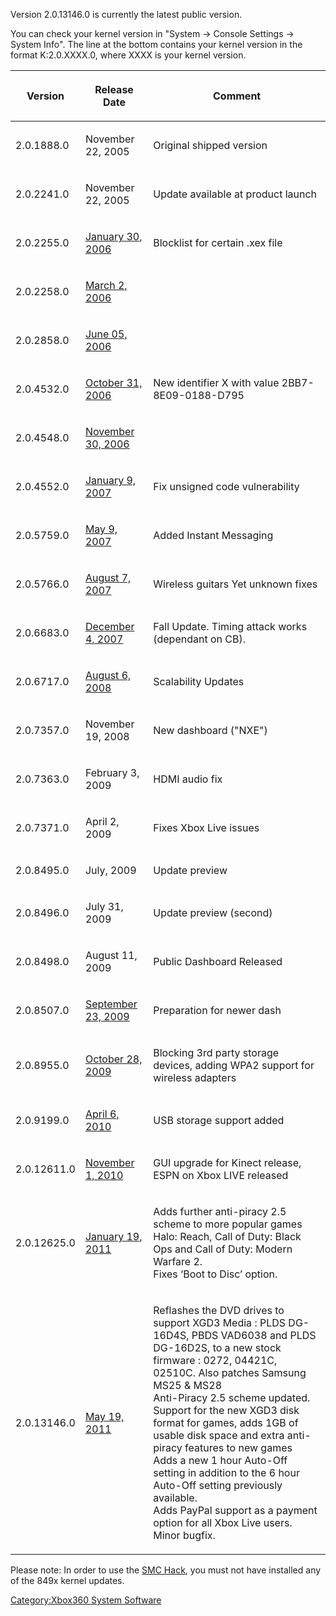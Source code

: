 Version 2.0.13146.0 is currently the latest public version.

You can check your kernel version in "System -\> Console Settings -\>
System Info". The line at the bottom contains your kernel version in the
format K:2.0.XXXX.0, where XXXX is your kernel version.

<table>
<thead>
<tr class="header">
<th><p>Version</p></th>
<th><p>Release Date</p></th>
<th><p>Comment</p></th>
</tr>
</thead>
<tbody>
<tr class="odd">
<td><p>2.0.1888.0</p></td>
<td><p>November 22, 2005</p></td>
<td><p>Original shipped version</p></td>
</tr>
<tr class="even">
<td><p>2.0.2241.0</p></td>
<td><p>November 22, 2005</p></td>
<td><p>Update available at product launch</p></td>
</tr>
<tr class="odd">
<td><p>2.0.2255.0</p></td>
<td><p><a href="https://web.archive.org/web/20090123053325/http://www.xbox.com/en-US/community/news/2006/0130-autoupdate.htm">January 30, 2006</a></p></td>
<td><p>Blocklist for certain .xex file</p></td>
</tr>
<tr class="even">
<td><p>2.0.2258.0</p></td>
<td><p><a href="https://web.archive.org/web/20090114221950/https://www.xbox.com/en-US/community/news/2006/0302-autoupdate.htm">March 2, 2006</a></p></td>
<td></td>
</tr>
<tr class="odd">
<td><p>2.0.2858.0</p></td>
<td><p><a href="https://web.archive.org/web/20090123023903/http://www.xbox.com/en-US/community/news/2006/0605-springrelease-features.htm">June 05, 2006</a></p></td>
<td></td>
</tr>
<tr class="even">
<td><p>2.0.4532.0</p></td>
<td><p><a href="https://web.archive.org/web/20090116101552/http://www.xbox.com/en-US/community/news/2006/1030-novemberupdate-completelist.htm">October 31, 2006</a></p></td>
<td><p>New identifier X with value 2BB7-8E09-0188-D795</p></td>
</tr>
<tr class="odd">
<td><p>2.0.4548.0</p></td>
<td><p><a href="https://web.archive.org/web/20090815175425/http://xbox360.qj.net/Dashboard-Update-The-1080p-fix/pg/49/aid/74661">November 30, 2006</a></p></td>
<td></td>
</tr>
<tr class="even">
<td><p>2.0.4552.0</p></td>
<td><p><a href="http://www.securityfocus.com/archive/1/461489">January 9, 2007</a></p></td>
<td><p>Fix unsigned code vulnerability</p></td>
</tr>
<tr class="odd">
<td><p>2.0.5759.0</p></td>
<td><p><a href="https://web.archive.org/web/20090124144219/http://www.xbox.com/en-US/community/news/2007/0408-im.htm">May 9, 2007</a></p></td>
<td><p>Added Instant Messaging</p></td>
</tr>
<tr class="even">
<td><p>2.0.5766.0</p></td>
<td><p><a href="https://web.archive.org/web/20101129094800/http://majornelson.com/archive/2007/08/07/xbox-360-system-update-august-07.aspx">August 7, 2007</a></p></td>
<td><p>Wireless guitars Yet unknown fixes</p></td>
</tr>
<tr class="odd">
<td><p>2.0.6683.0</p></td>
<td><p><a href="https://web.archive.org/web/20090129234833/http://www.xbox.com/en-US/support/systemupdates/20071204-features.htm">December 4, 2007</a></p></td>
<td><p>Fall Update. Timing attack works (dependant on CB).</p></td>
</tr>
<tr class="even">
<td><p>2.0.6717.0</p></td>
<td><p><a href="https://web.archive.org/web/20101125055409/http://majornelson.com/archive/2008/08/06/xbox-360-system-update-now-available-no-new-features-august-2008.aspx">August 6, 2008</a></p></td>
<td><p>Scalability Updates</p></td>
</tr>
<tr class="odd">
<td><p>2.0.7357.0</p></td>
<td><p>November 19, 2008</p></td>
<td><p>New dashboard (&quot;NXE&quot;)</p></td>
</tr>
<tr class="even">
<td><p>2.0.7363.0</p></td>
<td><p>February 3, 2009</p></td>
<td><p>HDMI audio fix</p></td>
</tr>
<tr class="odd">
<td><p>2.0.7371.0</p></td>
<td><p>April 2, 2009</p></td>
<td><p>Fixes Xbox Live issues</p></td>
</tr>
<tr class="even">
<td><p>2.0.8495.0</p></td>
<td><p>July, 2009</p></td>
<td><p>Update preview</p></td>
</tr>
<tr class="odd">
<td><p>2.0.8496.0</p></td>
<td><p>July 31, 2009</p></td>
<td><p>Update preview (second)</p></td>
</tr>
<tr class="even">
<td><p>2.0.8498.0</p></td>
<td><p>August 11, 2009</p></td>
<td><p>Public Dashboard Released</p></td>
</tr>
<tr class="odd">
<td><p>2.0.8507.0</p></td>
<td><p><a href="https://web.archive.org/web/20100529102042/http://majornelson.com/archive/2009/09/23/xbox-360-system-update-rolling-out-no-new-feature.aspx">September 23, 2009</a></p></td>
<td><p>Preparation for newer dash</p></td>
</tr>
<tr class="even">
<td><p>2.0.8955.0</p></td>
<td><p><a href="https://web.archive.org/web/20100531091537/http://majornelson.com/archive/2009/10/28/xbox-360-system-update-wireless-adapter-wpa2-support.aspx">October 28, 2009</a></p></td>
<td><p>Blocking 3rd party storage devices, adding WPA2 support for wireless adapters</p></td>
</tr>
<tr class="odd">
<td><p>2.0.9199.0</p></td>
<td><p><a href="https://web.archive.org/web/20101212005004/http://majornelson.com/archive/2010/04/06/xbox-360-system-update-usb-memory-support.aspx">April 6, 2010</a></p></td>
<td><p>USB storage support added</p></td>
</tr>
<tr class="even">
<td><p>2.0.12611.0</p></td>
<td><p><a href="https://web.archive.org/web/20110310115019/https://majornelson.com/archive/2010/11/01/xbox-360-dashboard-update-is-now-available-november-2010.aspx">November 1, 2010</a></p></td>
<td><p>GUI upgrade for Kinect release, ESPN on Xbox LIVE released</p></td>
</tr>
<tr class="odd">
<td><p>2.0.12625.0</p></td>
<td><p><a href="http://majornelson.com/2011/01/19/xbox-live-and-xbox-com-updates-this-week/">January 19, 2011</a></p></td>
<td><p>Adds further anti-piracy 2.5 scheme to more popular games Halo: Reach, Call of Duty: Black Ops and Call of Duty: Modern Warfare 2.<br />
Fixes ‘Boot to Disc’ option.</p></td>
</tr>
<tr class="even">
<td><p>2.0.13146.0</p></td>
<td><p><a href="http://majornelson.com/2011/05/19/new-xbox-360-system-update-brings-expanded-paypal-functionality/">May 19, 2011</a></p></td>
<td><p>Reflashes the DVD drives to support XGD3 Media : PLDS DG-16D4S, PBDS VAD6038 and PLDS DG-16D2S, to a new stock firmware : 0272, 04421C, 02510C. Also patches Samsung MS25 &amp; MS28<br />
Anti-Piracy 2.5 scheme updated.<br />
Support for the new XGD3 disk format for games, adds 1GB of usable disk space and extra anti-piracy features to new games<br />
Adds a new 1 hour Auto-Off setting in addition to the 6 hour Auto-Off setting previously available.<br />
Adds PayPal support as a payment option for all Xbox Live users.<br />
Minor bugfix.<br />
</p></td>
</tr>
</tbody>
</table>


Please note: In order to use the [SMC
Hack](SMC_Hack), you must not have installed any
of the 849x kernel updates.

[Category:Xbox360 System
Software](Category:Xbox360_System_Software "wikilink")
